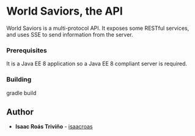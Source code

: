 # World Saviors, the API

World Saviors is a multi-protocol API. It exposes some RESTful services, and uses SSE to send information from the server.

### Prerequisites

It is a Java EE 8 application so a Java EE 8 compliant server is required.

### Building

gradle build

## Author

* **Isaac Roás Triviño** - [isaacroas](https://github.com/isaacroas)

